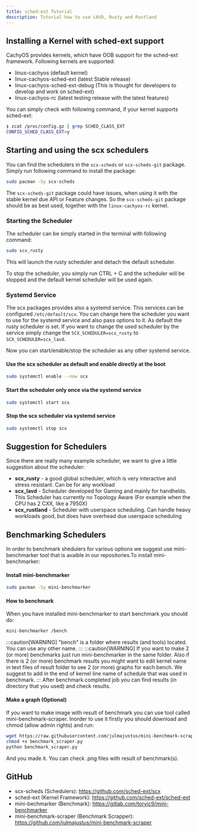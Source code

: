 ```yaml
---
title: sched-ext Tutorial
description: Tutorial how to use LAVD, Rusty and Rustland
---
```


##  Installing a Kernel with sched-ext support

CachyOS provides kernels, which have OOB support for the sched-ext framework.
Following kernels are supported:
- linux-cachyos (default kernel)
- linux-cachyos-sched-ext (latest Stable release)
- linux-cachyos-sched-ext-debug (This is thought for developers to develop and work on sched-ext)
- linux-cachyos-rc (latest testing release with the latest features)

You can simply check with following command, if your kernel supports sched-ext:
```bash
❯ zcat /proc/config.gz | grep SCHED_CLASS_EXT
CONFIG_SCHED_CLASS_EXT=y
```

## Starting and using the scx schedulers

You can find the schedulers in the `scx-scheds` or `scx-scheds-git` package. 
Simply run following command to install the package:
```sh
sudo pacman -Sy scx-scheds
```

The `scx-scheds-git` package could have issues, when using it with the stable kernel due API or Feature changes. So the `scx-scheds-git` package should be as best used, together with the `linux-cachyos-rc` kernel.

### Starting the Scheduler

The scheduler can be simply started in the terminal with following command:
```sh
sudo scx_rusty
```

This will launch the rusty scheduler and detach the default scheduler.

To stop the scheduler, you simply run CTRL + C and the scheduler will be stopped and the default kernel scheduler will be used again.

### Systemd Service

The scx packages provides also a systemd service. This services can be configured `/etc/default/scx`. 
You can change here the scheduler you want to use for the systemd service and also pass options to it.
As default the rusty scheduler is set. If you want to change the used scheduler by the service simply change the `SCX_SCHEDULER=scx_rusty` to `SCX_SCHEDULER=scx_lavd`.

Now you can start/enable/stop the scheduler as any other systemd service.

#### Use the scx scheduler as default and enable directly at the boot

```sh
sudo systemctl enable --now scx
```

#### Start the scheduler only once via the systemd service

```sh
sudo systemctl start scx
```

#### Stop the scx scheduler via systemd service

```sh
sudo systemctl stop scx
```

## Suggestion for Schedulers

Since there are really many example scheduler, we want to give a little suggestion about the scheduler:
- **scx_rusty** - a good global scheduler, which is very interactive and stress resistant. Can be for any workload
- **scx_lavd** - Scheduler developed for Gaming and mainly for handhelds. This Scheduler has currently no Topology Aware (For example when the CPU has 2 CXX, like a 7950X)
- **scx_rustland** - Scheduler with userspace scheduling. Can handle heavy workloads good, but does have overhead due userspace scheduling

## Benchmarking Schedulers

In order to benchmark shedulers for various options we suggest use mini-benchmarker tool that is avaible in our repositories.To install mini-benchmarker:
#### Install mini-benchmarker
```sh
sudo pacman -Sy mini-benchmarker
```
#### How to benchmark
When you have installed mini-benchmarker to start benchmark you should do:
```sh
mini-benchmarker /bench
```
:::caution[WARNING]
"bench" is a folder where results (and tools) located. You can use any other name.
:::
:::caution[WARNING]
If you want to make 2 (or more) benchmarks just run mini-benchmarker in the same folder.
Also if there is 2 (or more) benchmark results you might want to edit kernel name in text files of result folder to see 2 (or more) graphs for each bench.
We suggest to add in the end of kernel line name of schedule that was used in benchmark.
:::
After benchmark completed job you can find results (in directory that you used) and check results.

#### Make a graph (Optional)
If you want to make image with result of benchmark you can use tool called mini-benchmark-scraper. Inorder to use it firstly you should download and chmod (allow admin rights) and run:
```sh
wget https://raw.githubusercontent.com/julmajustus/mini-benchmark-scraper/main/benchmark_scraper.py
chmod +x benchmark_scraper.py
python benchmark_scraper.py
```
And you made it. You can check .png files with result of benchmark(s).

## GitHub

- scx-scheds (Schedulers): https://github.com/sched-ext/scx
- sched-ext (Kernel Framework): https://github.com/sched-ext/sched-ext
- mini-bechmarker (Benchmark): https://gitlab.com/torvic9/mini-benchmarker
- mini-benchmark-scraper (Benchmark Scrapper): https://github.com/julmajustus/mini-benchmark-scraper
